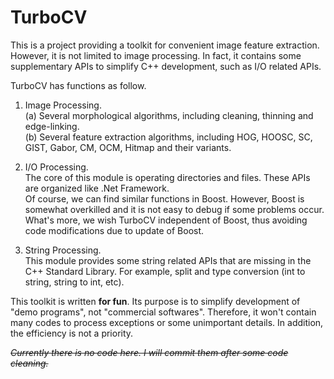 TurboCV
=======

This is a project providing a toolkit for convenient image feature extraction.
However, it is not limited to image processing. In fact, it contains some supplementary APIs to simplify C++ development, such as I/O related APIs.  

TurboCV has functions as follow.

1. Image Processing.  
    (a) Several morphological algorithms, including cleaning, thinning and edge-linking.  
    (b) Several feature extraction algorithms, including HOG, HOOSC, SC, GIST, Gabor, CM, OCM, Hitmap and their variants.

2. I/O Processing.  
    The core of this module is operating directories and files. These APIs are organized like .Net Framework.  
    Of course, we can find similar functions in Boost. However, Boost is somewhat overkilled and it is not easy to debug if some problems occur. What's more, we wish TurboCV independent of Boost, thus avoiding code modifications due to update of Boost.

3. String Processing.  
    This module provides some string related APIs that are missing in the C++ Standard Library. For example, split and type conversion (int to string, string to int, etc).

This toolkit is written **for fun**. Its purpose is to simplify development of "demo programs", not "commercial softwares". Therefore, it won't contain many codes to process exceptions or some unimportant details. In addition, the efficiency is not a priority.

~~*Currently there is no code here. I will commit them after some code cleaning.*~~
